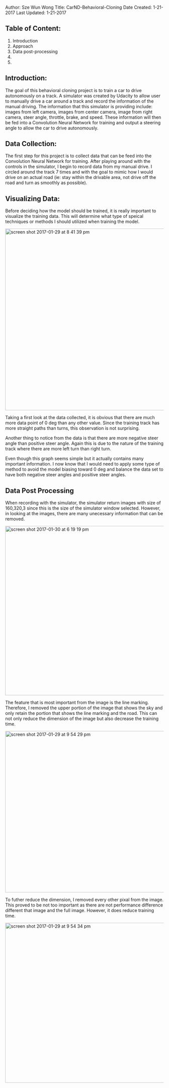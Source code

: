 Author: Sze Wun Wong
Title: CarND-Behavioral-Cloning
Date Created: 1-21-2017
Last Updated: 1-21-2017

Table of Content:
------------------------
1) Introduction
2) Approach 
3) Data post-processing
4) 
5)



Introduction:
------------------------

The goal of this behavioral cloning project is to train a car to drive autonomously on a track. A simulator was created by Udacity to allow user to manually drive a car around a track and record the information of the manual driving. The information that this simulator is providing include: images from left camera, images from center camera, image from right camera, steer angle, throttle, brake, and speed. These information will then be fed into a Convolution Neural Network for training and output a steering angle to allow the car to drive autonomously.

Data Collection:
------------------------
The first step for this project is to collect data that can be feed into the Convolution Neural Network for training. After playing around with the controls in the simulator, I begin to record data from my manual drive. I circled around the track 7 times and with the goal to mimic how I would drive on an actual road (ie: stay within the drivable area, not drive off the road and turn as smoothly as possible). 

Visualizing Data:
------------------------
Before deciding how the model should be trained, it is really important to visualize the training data. This will determine what type of speical techniques or methods I should utilized when training the model. 

<img width="575" alt="screen shot 2017-01-29 at 8 41 39 pm" src="https://cloud.githubusercontent.com/assets/22971963/22412498/c1e84db2-e663-11e6-8496-9b9f4cf2b952.png">

Taking a first look at the data collected, it is obvious that there are much more data point of 0 deg than any other value. Since the training track has more straight paths than turns, this observation is not surprising.

Another thing to notice from the data is that there are more negative steer angle than positive steer angle. Again this is due to the nature of the training track where there are more left turn than right turn. 

Even though this graph seems simple but it actually contains many important information. I now know that I would need to apply some type of method to avoid the model biasing toward 0 deg and balance the data set to have both negative steer angles and positive steer angles.

Data Post Processing
------------------------
When recording with the simulator, the simulator return images with size of 160,320,3 since this is the size of the simulator window selected. However, in looking at the images, there are many unecessary information that can be removed. 

<img width="536" alt="screen shot 2017-01-30 at 6 19 19 pm" src="https://cloud.githubusercontent.com/assets/22971963/22450017/b274510e-e718-11e6-8cfd-5f51416e7dd6.png">

The feature that is most important from the image is the line marking. Therefore, I removed the upper portion of the image that shows the sky and only retain the portion that shows the line marking and the road. This can not only reduce the dimension of the image but also decrease the training time. 

<img width="511" alt="screen shot 2017-01-29 at 9 54 29 pm" src="https://cloud.githubusercontent.com/assets/22971963/22450044/ebeb6a3a-e718-11e6-8201-00f2ca41a849.png">

To futher reduce the dimension, I removed every other pixal from the image. This proved to be not too important as there are not performance difference different that image and the full image. However, it does reduce training time.

<img width="506" alt="screen shot 2017-01-29 at 9 54 34 pm" src="https://cloud.githubusercontent.com/assets/22971963/22450034/d0cb5bc0-e718-11e6-86a3-3100c6a58d02.png">




